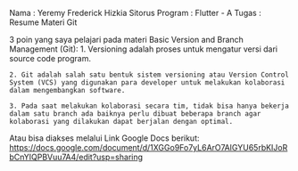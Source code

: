 Nama		: Yeremy Frederick Hizkia Sitorus
Program     : Flutter - A 
Tugas		: Resume Materi Git


3 poin yang saya pelajari pada materi Basic Version and Branch Management (Git):
    1. Versioning adalah proses untuk mengatur versi dari source code program.

    2. Git adalah salah satu bentuk sistem versioning atau Version Control System (VCS) yang digunakan para developer untuk melakukan kolaborasi dalam mengembangkan software.

    3. Pada saat melakukan kolaborasi secara tim, tidak bisa hanya bekerja dalam satu branch ada baiknya perlu dibuat beberapa branch agar kolaborasi yang dilakukan dapat berjalan dengan optimal.

Atau bisa diakses melalui Link Google Docs berikut:
https://docs.google.com/document/d/1XGGo9Fo7yL6ArO7AIGYU65rbKIJoRbCnYIQPBVuu7A4/edit?usp=sharing